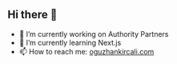 ## Hi there 👋

- 🔭 I’m currently working on Authority Partners
- 🌱 I’m currently learning Next.js
- 📫 How to reach me: [oguzhankircali.com](https://oguzhankircali.com)

<!--
**oguzhankircali/oguzhankircali** is a ✨ _special_ ✨ repository because its `README.md` (this file) appears on your GitHub profile.

Here are some ideas to get you started:


